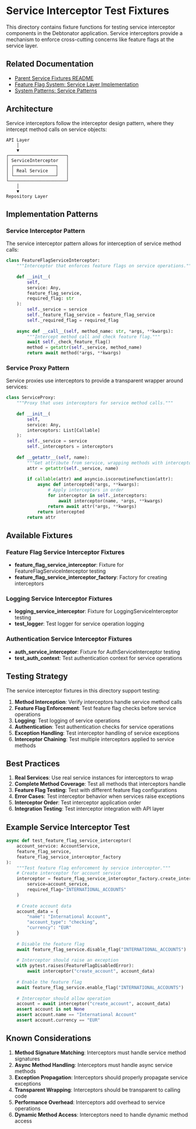 # Service Interceptor Test Fixtures

This directory contains fixture functions for testing service interceptor components in the Debtonator application. Service interceptors provide a mechanism to enforce cross-cutting concerns like feature flags at the service layer.

## Related Documentation

- [Parent Service Fixtures README](../README.md)
- [Feature Flag System: Service Layer Implementation](/code/debtonator/docs/active_context.md#feature-flag-system)
- [System Patterns: Service Patterns](/code/debtonator/docs/system_patterns.md#service-patterns)

## Architecture

Service interceptors follow the interceptor design pattern, where they intercept method calls on service objects:

```flow
API Layer
    │
    ▼
┌──────────────────────┐
│ ServiceInterceptor   │
│ ┌────────────────┐   │
│ │ Real Service   │   │
│ └────────────────┘   │
└──────────────────────┘
    │
    ▼
Repository Layer
```

## Implementation Patterns

### Service Interceptor Pattern

The service interceptor pattern allows for interception of service method calls:

```python
class FeatureFlagServiceInterceptor:
    """Interceptor that enforces feature flags on service operations."""
    
    def __init__(
        self, 
        service: Any,
        feature_flag_service,
        required_flag: str
    ):
        self._service = service
        self._feature_flag_service = feature_flag_service
        self._required_flag = required_flag
        
    async def __call__(self, method_name: str, *args, **kwargs):
        """Intercept method call and check feature flag."""
        await self._check_feature_flag()
        method = getattr(self._service, method_name)
        return await method(*args, **kwargs)
```

### Service Proxy Pattern

Service proxies use interceptors to provide a transparent wrapper around services:

```python
class ServiceProxy:
    """Proxy that uses interceptors for service method calls."""
    
    def __init__(
        self, 
        service: Any,
        interceptors: List[Callable]
    ):
        self._service = service
        self._interceptors = interceptors
        
    def __getattr__(self, name):
        """Get attribute from service, wrapping methods with interceptors."""
        attr = getattr(self._service, name)
        
        if callable(attr) and asyncio.iscoroutinefunction(attr):
            async def intercepted(*args, **kwargs):
                # Apply interceptors in order
                for interceptor in self._interceptors:
                    await interceptor(name, *args, **kwargs)
                return await attr(*args, **kwargs)
            return intercepted
        return attr
```

## Available Fixtures

### Feature Flag Service Interceptor Fixtures

- **feature_flag_service_interceptor**: Fixture for FeatureFlagServiceInterceptor testing
- **feature_flag_service_interceptor_factory**: Factory for creating interceptors

### Logging Service Interceptor Fixtures

- **logging_service_interceptor**: Fixture for LoggingServiceInterceptor testing
- **test_logger**: Test logger for service operation logging

### Authentication Service Interceptor Fixtures

- **auth_service_interceptor**: Fixture for AuthServiceInterceptor testing
- **test_auth_context**: Test authentication context for service operations

## Testing Strategy

The service interceptor fixtures in this directory support testing:

1. **Method Interception**: Verify interceptors handle service method calls
2. **Feature Flag Enforcement**: Test feature flag checks before service operations
3. **Logging**: Test logging of service operations
4. **Authentication**: Test authentication checks for service operations
5. **Exception Handling**: Test interceptor handling of service exceptions
6. **Interceptor Chaining**: Test multiple interceptors applied to service methods

## Best Practices

1. **Real Services**: Use real service instances for interceptors to wrap
2. **Complete Method Coverage**: Test all methods that interceptors handle
3. **Feature Flag Testing**: Test with different feature flag configurations
4. **Error Cases**: Test interceptor behavior when services raise exceptions
5. **Interceptor Order**: Test interceptor application order
6. **Integration Testing**: Test interceptor integration with API layer

## Example Service Interceptor Test

```python
async def test_feature_flag_service_interceptor(
    account_service: AccountService,
    feature_flag_service,
    feature_flag_service_interceptor_factory
):
    """Test feature flag enforcement by service interceptor."""
    # Create interceptor for account service
    interceptor = feature_flag_service_interceptor_factory.create_interceptor(
        service=account_service,
        required_flag="INTERNATIONAL_ACCOUNTS"
    )
    
    # Create account data
    account_data = {
        "name": "International Account",
        "account_type": "checking",
        "currency": "EUR"
    }
    
    # Disable the feature flag
    await feature_flag_service.disable_flag("INTERNATIONAL_ACCOUNTS")
    
    # Interceptor should raise an exception
    with pytest.raises(FeatureFlagDisabledError):
        await interceptor("create_account", account_data)
    
    # Enable the feature flag
    await feature_flag_service.enable_flag("INTERNATIONAL_ACCOUNTS")
    
    # Interceptor should allow operation
    account = await interceptor("create_account", account_data)
    assert account is not None
    assert account.name == "International Account"
    assert account.currency == "EUR"
```

## Known Considerations

1. **Method Signature Matching**: Interceptors must handle service method signatures
2. **Async Method Handling**: Interceptors must handle async service methods
3. **Exception Propagation**: Interceptors should properly propagate service exceptions
4. **Transparent Wrapping**: Interceptors should be transparent to calling code
5. **Performance Overhead**: Interceptors add overhead to service operations
6. **Dynamic Method Access**: Interceptors need to handle dynamic method access
